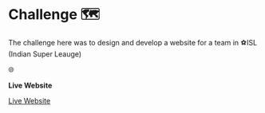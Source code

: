 # Challenge 🗺
<p>The challenge here was to design and develop a website for a team in ⚽ISL (Indian Super Leauge)</p>
<p>
<div background-color:white;>
  🌐 <p><b>Live Website</b></p>
<a href="https://varkey-josu.github.io/WEB-FOR-TEAM_Varkey-Josu/index.html">Live Website</a>
</p>
</div>